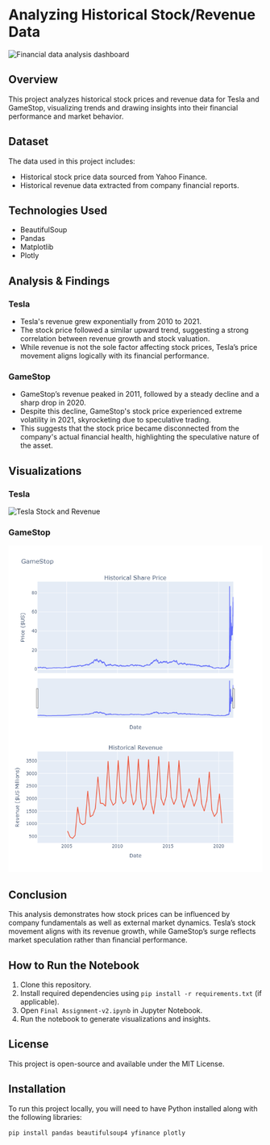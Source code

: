 # Analyzing Historical Stock/Revenue Data

![Financial data analysis dashboard](https://github.com/vincenzomaltese/Analyzing-Historical-Stock-Revenue-Data-and-Building-a-Dashboard/blob/main/images/1r.jpg?raw=true)

## Overview
This project analyzes historical stock prices and revenue data for Tesla and GameStop, visualizing trends and drawing insights into their financial performance and market behavior.

## Dataset
The data used in this project includes:
- Historical stock price data sourced from Yahoo Finance.
- Historical revenue data extracted from company financial reports.

## Technologies Used
- BeautifulSoup
- Pandas
- Matplotlib
- Plotly

## Analysis & Findings
### Tesla
- Tesla's revenue grew exponentially from 2010 to 2021.
- The stock price followed a similar upward trend, suggesting a strong correlation between revenue growth and stock valuation.
- While revenue is not the sole factor affecting stock prices, Tesla’s price movement aligns logically with its financial performance.

### GameStop
- GameStop’s revenue peaked in 2011, followed by a steady decline and a sharp drop in 2020.
- Despite this decline, GameStop's stock price experienced extreme volatility in 2021, skyrocketing due to speculative trading.
- This suggests that the stock price became disconnected from the company's actual financial health, highlighting the speculative nature of the asset.

## Visualizations
### Tesla
![Tesla Stock and Revenue](https://github.com/vincenzomaltese/Analyzing-Historical-Stock-Revenue-Data-and-Building-a-Dashboard/blob/main/images/Tesla_graph.jpg?raw=true)

### GameStop
![GameStop Stock and Revenue](https://github.com/vincenzomaltese/Analyzing-Historical-Stock-Revenue-Data/blob/main/images/GameStop_graph.png)

## Conclusion
This analysis demonstrates how stock prices can be influenced by company fundamentals as well as external market dynamics. Tesla’s stock movement aligns with its revenue growth, while GameStop’s surge reflects market speculation rather than financial performance.

## How to Run the Notebook
1. Clone this repository.
2. Install required dependencies using `pip install -r requirements.txt` (if applicable).
3. Open `Final Assignment-v2.ipynb` in Jupyter Notebook.
4. Run the notebook to generate visualizations and insights.

## License
This project is open-source and available under the MIT License.


## Installation

To run this project locally, you will need to have Python installed along with the following libraries:

```bash
pip install pandas beautifulsoup4 yfinance plotly
